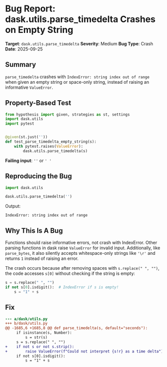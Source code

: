 # Bug Report: dask.utils.parse_timedelta Crashes on Empty String

**Target**: `dask.utils.parse_timedelta`
**Severity**: Medium
**Bug Type**: Crash
**Date**: 2025-09-25

## Summary

`parse_timedelta` crashes with `IndexError: string index out of range` when given an empty string or space-only string, instead of raising an informative `ValueError`.

## Property-Based Test

```python
from hypothesis import given, strategies as st, settings
import dask.utils
import pytest


@given(st.just(''))
def test_parse_timedelta_empty_string(s):
    with pytest.raises(ValueError):
        dask.utils.parse_timedelta(s)
```

**Failing input**: `''` or `' '`

## Reproducing the Bug

```python
import dask.utils

dask.utils.parse_timedelta('')
```

Output:
```
IndexError: string index out of range
```

## Why This Is A Bug

Functions should raise informative errors, not crash with IndexError. Other parsing functions in dask raise `ValueError` for invalid input. Additionally, like `parse_bytes`, it also silently accepts whitespace-only strings like `'\r'` and returns `1` instead of raising an error.

The crash occurs because after removing spaces with `s.replace(" ", "")`, the code accesses `s[0]` without checking if the string is empty:

```python
s = s.replace(" ", "")
if not s[0].isdigit():  # IndexError if s is empty!
    s = "1" + s
```

## Fix

```diff
--- a/dask/utils.py
+++ b/dask/utils.py
@@ -1685,6 +1685,8 @@ def parse_timedelta(s, default="seconds"):
     if isinstance(s, Number):
         s = str(s)
     s = s.replace(" ", "")
+    if not s or not s.strip():
+        raise ValueError(f"Could not interpret {s!r} as a time delta")
     if not s[0].isdigit():
         s = "1" + s
```